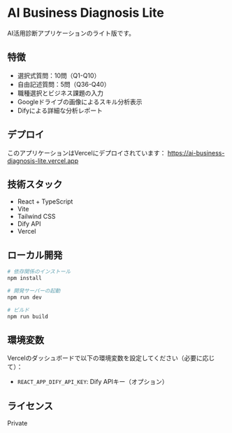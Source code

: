 # AI Business Diagnosis Lite

AI活用診断アプリケーションのライト版です。

## 特徴

- 選択式質問：10問（Q1-Q10）
- 自由記述質問：5問（Q36-Q40）
- 職種選択とビジネス課題の入力
- Googleドライブの画像によるスキル分析表示
- Difyによる詳細な分析レポート

## デプロイ

このアプリケーションはVercelにデプロイされています：
https://ai-business-diagnosis-lite.vercel.app

## 技術スタック

- React + TypeScript
- Vite
- Tailwind CSS
- Dify API
- Vercel

## ローカル開発

```bash
# 依存関係のインストール
npm install

# 開発サーバーの起動
npm run dev

# ビルド
npm run build
```

## 環境変数

Vercelのダッシュボードで以下の環境変数を設定してください（必要に応じて）：

- `REACT_APP_DIFY_API_KEY`: Dify APIキー（オプション）

## ライセンス

Private